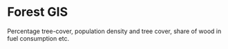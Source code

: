 # Forest GIS

Percentage tree-cover, population density and tree cover, share of wood in fuel consumption etc.

